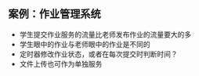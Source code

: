 ## 案例：作业管理系统

* 学生提交作业服务的流量比老师发布作业的流量要大的多
* 学生眼中的作业与老师眼中的作业是不同的
* 定时器修改作业状态，或者在每次提交时判断时间？
* 文件上传也可作为单独服务
